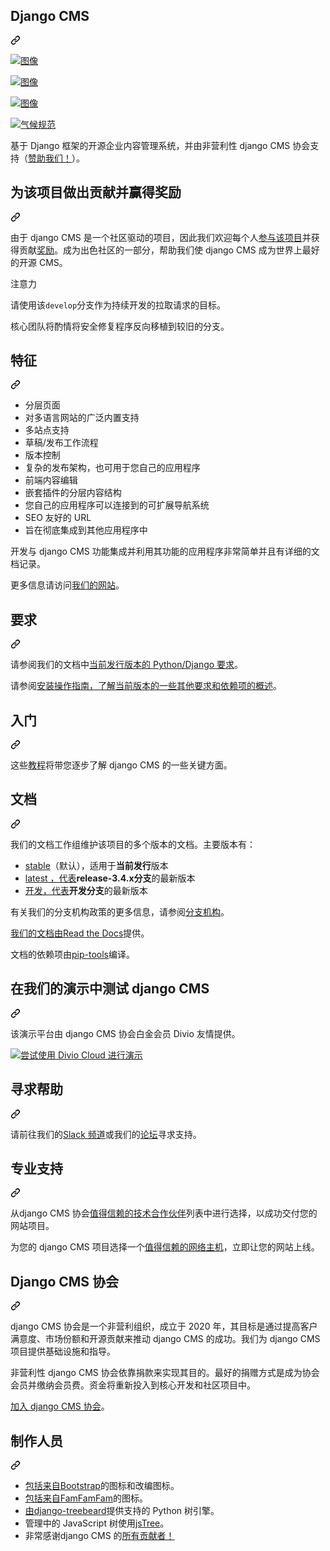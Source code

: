 <div class="Box-sc-g0xbh4-0 bJMeLZ js-snippet-clipboard-copy-unpositioned" data-hpc="true"><article class="markdown-body entry-content container-lg" itemprop="text"><div class="markdown-heading" dir="auto"><h1 id="user-content-django-cms" tabindex="-1" class="heading-element" dir="auto"><font style="vertical-align: inherit;"><font style="vertical-align: inherit;">Django CMS</font></font></h1><a id="user-content-django-cms" class="anchor" aria-label="永久链接：django CMS" href="#django-cms"><svg class="octicon octicon-link" viewBox="0 0 16 16" version="1.1" width="16" height="16" aria-hidden="true"><path d="m7.775 3.275 1.25-1.25a3.5 3.5 0 1 1 4.95 4.95l-2.5 2.5a3.5 3.5 0 0 1-4.95 0 .751.751 0 0 1 .018-1.042.751.751 0 0 1 1.042-.018 1.998 1.998 0 0 0 2.83 0l2.5-2.5a2.002 2.002 0 0 0-2.83-2.83l-1.25 1.25a.751.751 0 0 1-1.042-.018.751.751 0 0 1-.018-1.042Zm-4.69 9.64a1.998 1.998 0 0 0 2.83 0l1.25-1.25a.751.751 0 0 1 1.042.018.751.751 0 0 1 .018 1.042l-1.25 1.25a3.5 3.5 0 1 1-4.95-4.95l2.5-2.5a3.5 3.5 0 0 1 4.95 0 .751.751 0 0 1-.018 1.042.751.751 0 0 1-1.042.018 1.998 1.998 0 0 0-2.83 0l-2.5 2.5a1.998 1.998 0 0 0 0 2.83Z"></path></svg></a></div>
<p dir="auto"><a href="https://pypi.python.org/pypi/django-cms/" rel="nofollow"><img src="https://camo.githubusercontent.com/32abc0b224184575c2cb43dc7ec06b80920bf76c07461234b59dad443f4d81ec/68747470733a2f2f696d672e736869656c64732e696f2f707970692f762f646a616e676f2d636d732e737667" alt="图像" data-canonical-src="https://img.shields.io/pypi/v/django-cms.svg" style="max-width: 100%;"></a></p>
<p dir="auto"><a href="https://pypi.python.org/pypi/django-cms/" rel="nofollow"><img src="https://camo.githubusercontent.com/ad6919ea21c5c02c65bf95311e02de722a07becc6afac53bf9debf2a12f1d59b/68747470733a2f2f696d672e736869656c64732e696f2f62616467652f776865656c2d7965732d677265656e2e737667" alt="图像" data-canonical-src="https://img.shields.io/badge/wheel-yes-green.svg" style="max-width: 100%;"></a></p>
<p dir="auto"><a href="https://pypi.python.org/pypi/django-cms/" rel="nofollow"><img src="https://camo.githubusercontent.com/93b01e0e1688996b561e107816debfa2514a35a78fcc543f8db72ccfaf3cdb43/68747470733a2f2f696d672e736869656c64732e696f2f707970692f6c2f646a616e676f2d636d732e737667" alt="图像" data-canonical-src="https://img.shields.io/pypi/l/django-cms.svg" style="max-width: 100%;"></a></p>
<p dir="auto"><a href="https://codeclimate.com/github/divio/django-cms" rel="nofollow"><img src="https://camo.githubusercontent.com/1362b593bf200e07df7a3d8eb0d6b06dcd0a98c0c589aa1410414ad794be9ff5/68747470733a2f2f636f6465636c696d6174652e636f6d2f6769746875622f646976696f2f646a616e676f2d636d732f6261646765732f6770612e737667" alt="气候规范" data-canonical-src="https://codeclimate.com/github/divio/django-cms/badges/gpa.svg" style="max-width: 100%;"></a></p>
<p dir="auto"><font style="vertical-align: inherit;"><font style="vertical-align: inherit;">基于 Django 框架的开源企业内容管理系统，并由非营利性 django CMS 协会支持（</font></font><a href="https://www.django-cms.org/en/memberships/" rel="nofollow"><font style="vertical-align: inherit;"><font style="vertical-align: inherit;">赞助我们！</font></font></a><font style="vertical-align: inherit;"><font style="vertical-align: inherit;">）。</font></font></p>
<div class="markdown-heading" dir="auto"><h2 id="user-content-contribute-to-this-project-and-win-rewards" tabindex="-1" class="heading-element" dir="auto"><font style="vertical-align: inherit;"><font style="vertical-align: inherit;">为该项目做出贡献并赢得奖励</font></font></h2><a id="user-content-contribute-to-this-project-and-win-rewards" class="anchor" aria-label="永久链接：为该项目做出贡献并赢得奖励" href="#contribute-to-this-project-and-win-rewards"><svg class="octicon octicon-link" viewBox="0 0 16 16" version="1.1" width="16" height="16" aria-hidden="true"><path d="m7.775 3.275 1.25-1.25a3.5 3.5 0 1 1 4.95 4.95l-2.5 2.5a3.5 3.5 0 0 1-4.95 0 .751.751 0 0 1 .018-1.042.751.751 0 0 1 1.042-.018 1.998 1.998 0 0 0 2.83 0l2.5-2.5a2.002 2.002 0 0 0-2.83-2.83l-1.25 1.25a.751.751 0 0 1-1.042-.018.751.751 0 0 1-.018-1.042Zm-4.69 9.64a1.998 1.998 0 0 0 2.83 0l1.25-1.25a.751.751 0 0 1 1.042.018.751.751 0 0 1 .018 1.042l-1.25 1.25a3.5 3.5 0 1 1-4.95-4.95l2.5-2.5a3.5 3.5 0 0 1 4.95 0 .751.751 0 0 1-.018 1.042.751.751 0 0 1-1.042.018 1.998 1.998 0 0 0-2.83 0l-2.5 2.5a1.998 1.998 0 0 0 0 2.83Z"></path></svg></a></div>
<p dir="auto"><font style="vertical-align: inherit;"><font style="vertical-align: inherit;">由于 django CMS 是一个社区驱动的项目，因此我们欢迎每个人</font></font><a href="https://www.django-cms.org/en/contribute/" rel="nofollow"><font style="vertical-align: inherit;"><font style="vertical-align: inherit;">参与该项目</font></font></a><font style="vertical-align: inherit;"><font style="vertical-align: inherit;">并获得</font><font style="vertical-align: inherit;">贡献</font></font><a href="https://www.django-cms.org/en/bounty-program/" rel="nofollow"><font style="vertical-align: inherit;"><font style="vertical-align: inherit;">奖励</font></font></a><font style="vertical-align: inherit;"><font style="vertical-align: inherit;">。成为出色社区的一部分，帮助我们使 django CMS 成为世界上最好的开源 CMS。</font></font></p>
<div dir="auto">
<div dir="auto">
<p dir="auto"><font style="vertical-align: inherit;"><font style="vertical-align: inherit;">注意力</font></font></p>
</div>
<p dir="auto"><font style="vertical-align: inherit;"><font style="vertical-align: inherit;">请使用该</font></font><code>develop</code><font style="vertical-align: inherit;"><font style="vertical-align: inherit;">分支作为持续开发的拉取请求的目标。</font></font></p>
<p dir="auto"><font style="vertical-align: inherit;"><font style="vertical-align: inherit;">核心团队将酌情将安全修复程序反向移植到较旧的分支。</font></font></p>
</div>
<div class="markdown-heading" dir="auto"><h2 id="user-content-features" tabindex="-1" class="heading-element" dir="auto"><font style="vertical-align: inherit;"><font style="vertical-align: inherit;">特征</font></font></h2><a id="user-content-features" class="anchor" aria-label="永久链接：特点" href="#features"><svg class="octicon octicon-link" viewBox="0 0 16 16" version="1.1" width="16" height="16" aria-hidden="true"><path d="m7.775 3.275 1.25-1.25a3.5 3.5 0 1 1 4.95 4.95l-2.5 2.5a3.5 3.5 0 0 1-4.95 0 .751.751 0 0 1 .018-1.042.751.751 0 0 1 1.042-.018 1.998 1.998 0 0 0 2.83 0l2.5-2.5a2.002 2.002 0 0 0-2.83-2.83l-1.25 1.25a.751.751 0 0 1-1.042-.018.751.751 0 0 1-.018-1.042Zm-4.69 9.64a1.998 1.998 0 0 0 2.83 0l1.25-1.25a.751.751 0 0 1 1.042.018.751.751 0 0 1 .018 1.042l-1.25 1.25a3.5 3.5 0 1 1-4.95-4.95l2.5-2.5a3.5 3.5 0 0 1 4.95 0 .751.751 0 0 1-.018 1.042.751.751 0 0 1-1.042.018 1.998 1.998 0 0 0-2.83 0l-2.5 2.5a1.998 1.998 0 0 0 0 2.83Z"></path></svg></a></div>
<ul dir="auto">
<li><font style="vertical-align: inherit;"><font style="vertical-align: inherit;">分层页面</font></font></li>
<li><font style="vertical-align: inherit;"><font style="vertical-align: inherit;">对多语言网站的广泛内置支持</font></font></li>
<li><font style="vertical-align: inherit;"><font style="vertical-align: inherit;">多站点支持</font></font></li>
<li><font style="vertical-align: inherit;"><font style="vertical-align: inherit;">草稿/发布工作流程</font></font></li>
<li><font style="vertical-align: inherit;"><font style="vertical-align: inherit;">版本控制</font></font></li>
<li><font style="vertical-align: inherit;"><font style="vertical-align: inherit;">复杂的发布架构，也可用于您自己的应用程序</font></font></li>
<li><font style="vertical-align: inherit;"><font style="vertical-align: inherit;">前端内容编辑</font></font></li>
<li><font style="vertical-align: inherit;"><font style="vertical-align: inherit;">嵌套插件的分层内容结构</font></font></li>
<li><font style="vertical-align: inherit;"><font style="vertical-align: inherit;">您自己的应用程序可以连接到的可扩展导航系统</font></font></li>
<li><font style="vertical-align: inherit;"><font style="vertical-align: inherit;">SEO 友好的 URL</font></font></li>
<li><font style="vertical-align: inherit;"><font style="vertical-align: inherit;">旨在彻底集成到其他应用程序中</font></font></li>
</ul>
<p dir="auto"><font style="vertical-align: inherit;"><font style="vertical-align: inherit;">开发与 django CMS 功能集成并利用其功能的应用程序非常简单并且有详细的文档记录。</font></font></p>
<p dir="auto"><font style="vertical-align: inherit;"><font style="vertical-align: inherit;">更多信息请访问</font></font><a href="https://www.django-cms.org" rel="nofollow"><font style="vertical-align: inherit;"><font style="vertical-align: inherit;">我们的网站</font></font></a><font style="vertical-align: inherit;"><font style="vertical-align: inherit;">。</font></font></p>
<div class="markdown-heading" dir="auto"><h2 id="user-content-requirements" tabindex="-1" class="heading-element" dir="auto"><font style="vertical-align: inherit;"><font style="vertical-align: inherit;">要求</font></font></h2><a id="user-content-requirements" class="anchor" aria-label="永久链接：要求" href="#requirements"><svg class="octicon octicon-link" viewBox="0 0 16 16" version="1.1" width="16" height="16" aria-hidden="true"><path d="m7.775 3.275 1.25-1.25a3.5 3.5 0 1 1 4.95 4.95l-2.5 2.5a3.5 3.5 0 0 1-4.95 0 .751.751 0 0 1 .018-1.042.751.751 0 0 1 1.042-.018 1.998 1.998 0 0 0 2.83 0l2.5-2.5a2.002 2.002 0 0 0-2.83-2.83l-1.25 1.25a.751.751 0 0 1-1.042-.018.751.751 0 0 1-.018-1.042Zm-4.69 9.64a1.998 1.998 0 0 0 2.83 0l1.25-1.25a.751.751 0 0 1 1.042.018.751.751 0 0 1 .018 1.042l-1.25 1.25a3.5 3.5 0 1 1-4.95-4.95l2.5-2.5a3.5 3.5 0 0 1 4.95 0 .751.751 0 0 1-.018 1.042.751.751 0 0 1-1.042.018 1.998 1.998 0 0 0-2.83 0l-2.5 2.5a1.998 1.998 0 0 0 0 2.83Z"></path></svg></a></div>
<p dir="auto"><font style="vertical-align: inherit;"><font style="vertical-align: inherit;">请参阅我们的文档中</font></font><a href="http://docs.django-cms.org/en/latest/#software-version-requirements-and-release-notes" rel="nofollow"><font style="vertical-align: inherit;"><font style="vertical-align: inherit;">当前发行版本的 Python/Django 要求</font></font></a><font style="vertical-align: inherit;"><font style="vertical-align: inherit;">。</font></font></p>
<p dir="auto"><font style="vertical-align: inherit;"><font style="vertical-align: inherit;">请参阅</font></font><a href="http://docs.django-cms.org/en/latest/how_to/install.html" rel="nofollow"><font style="vertical-align: inherit;"><font style="vertical-align: inherit;">安装操作指南，了解当前版本的一些其他要求和依赖项的概述</font></font></a><font style="vertical-align: inherit;"><font style="vertical-align: inherit;">。</font></font></p>
<div class="markdown-heading" dir="auto"><h2 id="user-content-getting-started" tabindex="-1" class="heading-element" dir="auto"><font style="vertical-align: inherit;"><font style="vertical-align: inherit;">入门</font></font></h2><a id="user-content-getting-started" class="anchor" aria-label="永久链接：开始使用" href="#getting-started"><svg class="octicon octicon-link" viewBox="0 0 16 16" version="1.1" width="16" height="16" aria-hidden="true"><path d="m7.775 3.275 1.25-1.25a3.5 3.5 0 1 1 4.95 4.95l-2.5 2.5a3.5 3.5 0 0 1-4.95 0 .751.751 0 0 1 .018-1.042.751.751 0 0 1 1.042-.018 1.998 1.998 0 0 0 2.83 0l2.5-2.5a2.002 2.002 0 0 0-2.83-2.83l-1.25 1.25a.751.751 0 0 1-1.042-.018.751.751 0 0 1-.018-1.042Zm-4.69 9.64a1.998 1.998 0 0 0 2.83 0l1.25-1.25a.751.751 0 0 1 1.042.018.751.751 0 0 1 .018 1.042l-1.25 1.25a3.5 3.5 0 1 1-4.95-4.95l2.5-2.5a3.5 3.5 0 0 1 4.95 0 .751.751 0 0 1-.018 1.042.751.751 0 0 1-1.042.018 1.998 1.998 0 0 0-2.83 0l-2.5 2.5a1.998 1.998 0 0 0 0 2.83Z"></path></svg></a></div>
<p dir="auto"><font style="vertical-align: inherit;"><font style="vertical-align: inherit;">这些</font></font><a href="http://docs.django-cms.org/en/latest/introduction/index.html" rel="nofollow"><font style="vertical-align: inherit;"><font style="vertical-align: inherit;">教程</font></font></a><font style="vertical-align: inherit;"><font style="vertical-align: inherit;">将带您逐步了解 django CMS 的一些关键方面。</font></font></p>
<div class="markdown-heading" dir="auto"><h2 id="user-content-documentation" tabindex="-1" class="heading-element" dir="auto"><font style="vertical-align: inherit;"><font style="vertical-align: inherit;">文档</font></font></h2><a id="user-content-documentation" class="anchor" aria-label="永久链接：文档" href="#documentation"><svg class="octicon octicon-link" viewBox="0 0 16 16" version="1.1" width="16" height="16" aria-hidden="true"><path d="m7.775 3.275 1.25-1.25a3.5 3.5 0 1 1 4.95 4.95l-2.5 2.5a3.5 3.5 0 0 1-4.95 0 .751.751 0 0 1 .018-1.042.751.751 0 0 1 1.042-.018 1.998 1.998 0 0 0 2.83 0l2.5-2.5a2.002 2.002 0 0 0-2.83-2.83l-1.25 1.25a.751.751 0 0 1-1.042-.018.751.751 0 0 1-.018-1.042Zm-4.69 9.64a1.998 1.998 0 0 0 2.83 0l1.25-1.25a.751.751 0 0 1 1.042.018.751.751 0 0 1 .018 1.042l-1.25 1.25a3.5 3.5 0 1 1-4.95-4.95l2.5-2.5a3.5 3.5 0 0 1 4.95 0 .751.751 0 0 1-.018 1.042.751.751 0 0 1-1.042.018 1.998 1.998 0 0 0-2.83 0l-2.5 2.5a1.998 1.998 0 0 0 0 2.83Z"></path></svg></a></div>
<p dir="auto"><font style="vertical-align: inherit;"><font style="vertical-align: inherit;">我们的文档工作组维护该项目的多个版本的文档。主要版本有：</font></font></p>
<ul dir="auto">
<li><a href="http://docs.django-cms.org" rel="nofollow"><font style="vertical-align: inherit;"><font style="vertical-align: inherit;">stable</font></font></a><font style="vertical-align: inherit;"><font style="vertical-align: inherit;">（默认），适用于</font></font><strong><font style="vertical-align: inherit;"><font style="vertical-align: inherit;">当前发行</font></font></strong><font style="vertical-align: inherit;"><font style="vertical-align: inherit;">版本</font></font></li>
<li><a href="http://docs.django-cms.org/en/latest/" rel="nofollow"><font style="vertical-align: inherit;"><font style="vertical-align: inherit;">latest ，代表</font></font></a><font style="vertical-align: inherit;"><strong><font style="vertical-align: inherit;">release-3.4.x分支</font></strong><font style="vertical-align: inherit;">的最新版本</font></font><strong><font style="vertical-align: inherit;"></font></strong></li>
<li><a href="http://docs.django-cms.org/en/develop/" rel="nofollow"><font style="vertical-align: inherit;"><font style="vertical-align: inherit;">开发，代表</font></font></a><font style="vertical-align: inherit;"><strong><font style="vertical-align: inherit;">开发分支</font></strong><font style="vertical-align: inherit;">的最新版本</font></font><strong><font style="vertical-align: inherit;"></font></strong></li>
</ul>
<p dir="auto"><font style="vertical-align: inherit;"><font style="vertical-align: inherit;">有关我们的分支机构政策的更多信息，请参阅</font></font><a href="http://docs.django-cms.org/en/latest/contributing/development-policies.html" rel="nofollow"><font style="vertical-align: inherit;"><font style="vertical-align: inherit;">分支机构</font></font></a><font style="vertical-align: inherit;"><font style="vertical-align: inherit;">。</font></font></p>
<p dir="auto"><font style="vertical-align: inherit;"></font><a href="https://readthedocs.org" rel="nofollow"><font style="vertical-align: inherit;"><font style="vertical-align: inherit;">我们的文档由Read the Docs</font></font></a><font style="vertical-align: inherit;"><font style="vertical-align: inherit;">提供</font><font style="vertical-align: inherit;">。</font></font></p>
<p dir="auto"><font style="vertical-align: inherit;"><font style="vertical-align: inherit;">文档的依赖项由</font></font><a href="https://github.com/jazzband/pip-tools"><font style="vertical-align: inherit;"><font style="vertical-align: inherit;">pip-tools</font></font></a><font style="vertical-align: inherit;"><font style="vertical-align: inherit;">编译。</font></font></p>
<div class="markdown-heading" dir="auto"><h2 id="user-content-test-django-cms-in-our-demo" tabindex="-1" class="heading-element" dir="auto"><font style="vertical-align: inherit;"><font style="vertical-align: inherit;">在我们的演示中测试 django CMS</font></font></h2><a id="user-content-test-django-cms-in-our-demo" class="anchor" aria-label="永久链接：在我们的演示中测试 django CMS" href="#test-django-cms-in-our-demo"><svg class="octicon octicon-link" viewBox="0 0 16 16" version="1.1" width="16" height="16" aria-hidden="true"><path d="m7.775 3.275 1.25-1.25a3.5 3.5 0 1 1 4.95 4.95l-2.5 2.5a3.5 3.5 0 0 1-4.95 0 .751.751 0 0 1 .018-1.042.751.751 0 0 1 1.042-.018 1.998 1.998 0 0 0 2.83 0l2.5-2.5a2.002 2.002 0 0 0-2.83-2.83l-1.25 1.25a.751.751 0 0 1-1.042-.018.751.751 0 0 1-.018-1.042Zm-4.69 9.64a1.998 1.998 0 0 0 2.83 0l1.25-1.25a.751.751 0 0 1 1.042.018.751.751 0 0 1 .018 1.042l-1.25 1.25a3.5 3.5 0 1 1-4.95-4.95l2.5-2.5a3.5 3.5 0 0 1 4.95 0 .751.751 0 0 1-.018 1.042.751.751 0 0 1-1.042.018 1.998 1.998 0 0 0-2.83 0l-2.5 2.5a1.998 1.998 0 0 0 0 2.83Z"></path></svg></a></div>
<p dir="auto"><font style="vertical-align: inherit;"><font style="vertical-align: inherit;">该演示平台由 django CMS 协会白金会员 Divio 友情提供。</font></font></p>
<p dir="auto"><a href="https://www.django-cms.org/en/django-cms-demo/" rel="nofollow"><img src="https://raw.githubusercontent.com/django-cms/django-cms/develop/docs/images/try-with-divio.png" alt="尝试使用 Divio Cloud 进行演示" style="max-width: 100%;"></a></p>
<div class="markdown-heading" dir="auto"><h2 id="user-content-getting-help" tabindex="-1" class="heading-element" dir="auto"><font style="vertical-align: inherit;"><font style="vertical-align: inherit;">寻求帮助</font></font></h2><a id="user-content-getting-help" class="anchor" aria-label="永久链接：获取帮助" href="#getting-help"><svg class="octicon octicon-link" viewBox="0 0 16 16" version="1.1" width="16" height="16" aria-hidden="true"><path d="m7.775 3.275 1.25-1.25a3.5 3.5 0 1 1 4.95 4.95l-2.5 2.5a3.5 3.5 0 0 1-4.95 0 .751.751 0 0 1 .018-1.042.751.751 0 0 1 1.042-.018 1.998 1.998 0 0 0 2.83 0l2.5-2.5a2.002 2.002 0 0 0-2.83-2.83l-1.25 1.25a.751.751 0 0 1-1.042-.018.751.751 0 0 1-.018-1.042Zm-4.69 9.64a1.998 1.998 0 0 0 2.83 0l1.25-1.25a.751.751 0 0 1 1.042.018.751.751 0 0 1 .018 1.042l-1.25 1.25a3.5 3.5 0 1 1-4.95-4.95l2.5-2.5a3.5 3.5 0 0 1 4.95 0 .751.751 0 0 1-.018 1.042.751.751 0 0 1-1.042.018 1.998 1.998 0 0 0-2.83 0l-2.5 2.5a1.998 1.998 0 0 0 0 2.83Z"></path></svg></a></div>
<p dir="auto"><font style="vertical-align: inherit;"><font style="vertical-align: inherit;">请前往我们的</font></font><a href="https://www.django-cms.org/slack" rel="nofollow"><font style="vertical-align: inherit;"><font style="vertical-align: inherit;">Slack 频道</font></font></a><font style="vertical-align: inherit;"><font style="vertical-align: inherit;">或我们的</font></font><a href="https://discourse.django-cms.org/" rel="nofollow"><font style="vertical-align: inherit;"><font style="vertical-align: inherit;">论坛</font></font></a><font style="vertical-align: inherit;"><font style="vertical-align: inherit;">寻求支持。</font></font></p>
<div class="markdown-heading" dir="auto"><h2 id="user-content-professional-support" tabindex="-1" class="heading-element" dir="auto"><font style="vertical-align: inherit;"><font style="vertical-align: inherit;">专业支持</font></font></h2><a id="user-content-professional-support" class="anchor" aria-label="永久链接：专业支持" href="#professional-support"><svg class="octicon octicon-link" viewBox="0 0 16 16" version="1.1" width="16" height="16" aria-hidden="true"><path d="m7.775 3.275 1.25-1.25a3.5 3.5 0 1 1 4.95 4.95l-2.5 2.5a3.5 3.5 0 0 1-4.95 0 .751.751 0 0 1 .018-1.042.751.751 0 0 1 1.042-.018 1.998 1.998 0 0 0 2.83 0l2.5-2.5a2.002 2.002 0 0 0-2.83-2.83l-1.25 1.25a.751.751 0 0 1-1.042-.018.751.751 0 0 1-.018-1.042Zm-4.69 9.64a1.998 1.998 0 0 0 2.83 0l1.25-1.25a.751.751 0 0 1 1.042.018.751.751 0 0 1 .018 1.042l-1.25 1.25a3.5 3.5 0 1 1-4.95-4.95l2.5-2.5a3.5 3.5 0 0 1 4.95 0 .751.751 0 0 1-.018 1.042.751.751 0 0 1-1.042.018 1.998 1.998 0 0 0-2.83 0l-2.5 2.5a1.998 1.998 0 0 0 0 2.83Z"></path></svg></a></div>
<p dir="auto"><font style="vertical-align: inherit;"><font style="vertical-align: inherit;">从django CMS 协会</font></font><a href="https://www.django-cms.org/en/tech-partners/" rel="nofollow"><font style="vertical-align: inherit;"><font style="vertical-align: inherit;">值得信赖的技术合作伙伴</font></font></a><font style="vertical-align: inherit;"><font style="vertical-align: inherit;">列表中进行选择，以成功交付您的网站项目。</font></font></p>
<p dir="auto"><font style="vertical-align: inherit;"><font style="vertical-align: inherit;">为您的 django CMS 项目选择一个</font></font><a href="https://www.django-cms.org/en/hosting-services/" rel="nofollow"><font style="vertical-align: inherit;"><font style="vertical-align: inherit;">值得信赖的网络主机</font></font></a><font style="vertical-align: inherit;"><font style="vertical-align: inherit;">，立即让您的网站上线。</font></font></p>
<div class="markdown-heading" dir="auto"><h2 id="user-content-the-django-cms-association" tabindex="-1" class="heading-element" dir="auto"><font style="vertical-align: inherit;"><font style="vertical-align: inherit;">Django CMS 协会</font></font></h2><a id="user-content-the-django-cms-association" class="anchor" aria-label="永久链接：django CMS 协会" href="#the-django-cms-association"><svg class="octicon octicon-link" viewBox="0 0 16 16" version="1.1" width="16" height="16" aria-hidden="true"><path d="m7.775 3.275 1.25-1.25a3.5 3.5 0 1 1 4.95 4.95l-2.5 2.5a3.5 3.5 0 0 1-4.95 0 .751.751 0 0 1 .018-1.042.751.751 0 0 1 1.042-.018 1.998 1.998 0 0 0 2.83 0l2.5-2.5a2.002 2.002 0 0 0-2.83-2.83l-1.25 1.25a.751.751 0 0 1-1.042-.018.751.751 0 0 1-.018-1.042Zm-4.69 9.64a1.998 1.998 0 0 0 2.83 0l1.25-1.25a.751.751 0 0 1 1.042.018.751.751 0 0 1 .018 1.042l-1.25 1.25a3.5 3.5 0 1 1-4.95-4.95l2.5-2.5a3.5 3.5 0 0 1 4.95 0 .751.751 0 0 1-.018 1.042.751.751 0 0 1-1.042.018 1.998 1.998 0 0 0-2.83 0l-2.5 2.5a1.998 1.998 0 0 0 0 2.83Z"></path></svg></a></div>
<p dir="auto"><font style="vertical-align: inherit;"><font style="vertical-align: inherit;">django CMS 协会是一个非营利组织，成立于 2020 年，其目标是通过提高客户满意度、市场份额和开源贡献来推动 django CMS 的成功。我们为 django CMS 项目提供基础设施和指导。</font></font></p>
<p dir="auto"><font style="vertical-align: inherit;"><font style="vertical-align: inherit;">非营利性 django CMS 协会依靠捐款来实现其目的。最好的捐赠方式是成为协会会员并缴纳会员费。资金将重新投入到核心开发和社区项目中。</font></font></p>
<p dir="auto"><a href="https://www.django-cms.org/en/contribute/" rel="nofollow"><font style="vertical-align: inherit;"><font style="vertical-align: inherit;">加入 django CMS 协会</font></font></a><font style="vertical-align: inherit;"><font style="vertical-align: inherit;">。</font></font></p>
<div class="markdown-heading" dir="auto"><h2 id="user-content-credits" tabindex="-1" class="heading-element" dir="auto"><font style="vertical-align: inherit;"><font style="vertical-align: inherit;">制作人员</font></font></h2><a id="user-content-credits" class="anchor" aria-label="永久链接：学分" href="#credits"><svg class="octicon octicon-link" viewBox="0 0 16 16" version="1.1" width="16" height="16" aria-hidden="true"><path d="m7.775 3.275 1.25-1.25a3.5 3.5 0 1 1 4.95 4.95l-2.5 2.5a3.5 3.5 0 0 1-4.95 0 .751.751 0 0 1 .018-1.042.751.751 0 0 1 1.042-.018 1.998 1.998 0 0 0 2.83 0l2.5-2.5a2.002 2.002 0 0 0-2.83-2.83l-1.25 1.25a.751.751 0 0 1-1.042-.018.751.751 0 0 1-.018-1.042Zm-4.69 9.64a1.998 1.998 0 0 0 2.83 0l1.25-1.25a.751.751 0 0 1 1.042.018.751.751 0 0 1 .018 1.042l-1.25 1.25a3.5 3.5 0 1 1-4.95-4.95l2.5-2.5a3.5 3.5 0 0 1 4.95 0 .751.751 0 0 1-.018 1.042.751.751 0 0 1-1.042.018 1.998 1.998 0 0 0-2.83 0l-2.5 2.5a1.998 1.998 0 0 0 0 2.83Z"></path></svg></a></div>
<ul dir="auto">
<li><font style="vertical-align: inherit;"></font><a href="https://icons.getbootstrap.com" rel="nofollow"><font style="vertical-align: inherit;"><font style="vertical-align: inherit;">包括来自Bootstrap</font></font></a><font style="vertical-align: inherit;"><font style="vertical-align: inherit;">的图标和改编图标</font><font style="vertical-align: inherit;">。</font></font></li>
<li><font style="vertical-align: inherit;"></font><a href="http://www.famfamfam.com" rel="nofollow"><font style="vertical-align: inherit;"><font style="vertical-align: inherit;">包括来自FamFamFam</font></font></a><font style="vertical-align: inherit;"><font style="vertical-align: inherit;">的图标</font><font style="vertical-align: inherit;">。</font></font></li>
<li><font style="vertical-align: inherit;"></font><a href="https://tabo.pe/projects/django-treebeard/" rel="nofollow"><font style="vertical-align: inherit;"><font style="vertical-align: inherit;">由django-treebeard</font></font></a><font style="vertical-align: inherit;"><font style="vertical-align: inherit;">提供支持的 Python 树引擎</font><font style="vertical-align: inherit;">。</font></font></li>
<li><font style="vertical-align: inherit;"><font style="vertical-align: inherit;">管理中的 JavaScript 树使用</font></font><a href="https://www.jstree.com" rel="nofollow"><font style="vertical-align: inherit;"><font style="vertical-align: inherit;">jsTree</font></font></a><font style="vertical-align: inherit;"><font style="vertical-align: inherit;">。</font></font></li>
<li><font style="vertical-align: inherit;"><font style="vertical-align: inherit;">非常感谢</font><font style="vertical-align: inherit;">django CMS 的</font></font><a href="https://github.com/django-cms/django-cms/graphs/contributors"><font style="vertical-align: inherit;"><font style="vertical-align: inherit;">所有贡献者！</font></font></a><font style="vertical-align: inherit;"></font></li>
</ul>
</article></div>
